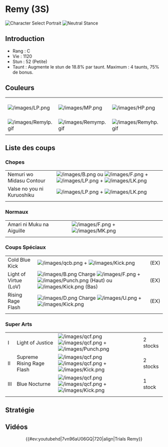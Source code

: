 # Remy (3S)

![Character Select
Portrait](/images/Remy3sport.gif "Character Select Portrait") ![Neutral
Stance](/images/Remy3s-stance-short.gif "Neutral Stance")

## Introduction

- Rang : C
- Vie : 1120
- Stun : 52 (Petite)
- Taunt : Augmente le stun de 18.8% par taunt. Maximum : 4 taunts, 75%
  de bonus.

## Couleurs

|                                              |                                              |                                              |                                              |                                              |                                              |                                                                                                              |
|----------------------------------------------|----------------------------------------------|----------------------------------------------|----------------------------------------------|----------------------------------------------|----------------------------------------------|--------------------------------------------------------------------------------------------------------------|
| ![](/images/LP.png "/images/LP.png")         | ![](/images/MP.png "/images/MP.png")         | ![](/images/HP.png "/images/HP.png")         | ![](/images/LK.png "/images/LK.png")         | ![](/images/MK.png "/images/MK.png")         | ![](/images/HK.png "/images/HK.png")         | ![](/images/LP.png "/images/LP.png")![](/images/MK.png "/images/MK.png")![](/images/HP.png "/images/HP.png") |
| ![](/images/Remylp.gif "/images/Remylp.gif") | ![](/images/Remymp.gif "/images/Remymp.gif") | ![](/images/Remyhp.gif "/images/Remyhp.gif") | ![](/images/Remylk.gif "/images/Remylk.gif") | ![](/images/Remymk.gif "/images/Remymk.gif") | ![](/images/Remyhk.gif "/images/Remyhk.gif") | ![](/images/Remylpmkhp.gif "/images/Remylpmkhp.gif")                                                         |
|                                              |                                              |                                              |                                              |                                              |                                              |                                                                                                              |

## Liste des coups

### Chopes

|                            |                                                                                                                                                        |
|----------------------------|--------------------------------------------------------------------------------------------------------------------------------------------------------|
| Nemuri wo Midasu Contour   | ![](/images/B.png "/images/B.png") ou ![](/images/F.png "/images/F.png") + ![](/images/LP.png "/images/LP.png") + ![](/images/LK.png "/images/LK.png") |
| Valse no you ni Kuruoshiku | ![](/images/LP.png "/images/LP.png") + ![](/images/LK.png "/images/LK.png")                                                                            |
|                            |                                                                                                                                                        |

### Normaux

|                           |                                                                           |
|---------------------------|---------------------------------------------------------------------------|
| Amari ni Muku na Aiguille | ![](/images/F.png "/images/F.png") + ![](/images/MK.png "/images/MK.png") |
|                           |                                                                           |

### Coups Spéciaux

|                       |                                                                                                                                                                                    |      |
|-----------------------|------------------------------------------------------------------------------------------------------------------------------------------------------------------------------------|------|
| Cold Blue Kick        | ![](/images/qcb.png "/images/qcb.png") + ![](/images/Kick.png "/images/Kick.png")                                                                                                  | (EX) |
| Light of Virtue (LoV) | ![](/images/B.png "/images/B.png") Charge ![](/images/F.png "/images/F.png") + ![](/images/Punch.png "/images/Punch.png") (Haut) ou ![](/images/Kick.png "/images/Kick.png") (Bas) | (EX) |
| Rising Rage Flash     | ![](/images/D.png "/images/D.png") Charge ![](/images/U.png "/images/U.png") + ![](/images/Kick.png "/images/Kick.png")                                                            | (EX) |
|                       |                                                                                                                                                                                    |      |

### Super Arts

|     |                           |                                                                                                                            |          |
|-----|---------------------------|----------------------------------------------------------------------------------------------------------------------------|----------|
| I   | Light of Justice          | ![](/images/qcf.png "/images/qcf.png") ![](/images/qcf.png "/images/qcf.png") + ![](/images/Punch.png "/images/Punch.png") | 2 stocks |
| II  | Supreme Rising Rage Flash | ![](/images/qcf.png "/images/qcf.png") ![](/images/qcf.png "/images/qcf.png") + ![](/images/Kick.png "/images/Kick.png")   | 2 stocks |
| III | Blue Nocturne             | ![](/images/qcf.png "/images/qcf.png") ![](/images/qcf.png "/images/qcf.png") + ![](/images/Kick.png "/images/Kick.png")   | 1 stock  |
|     |                           |                                                                                                                            |          |

## Stratégie

## Vidéos

<center>

{{#ev:youtubehd\|7vn96aU06GQ\|720\|align\|Trials Remy}}

</center>
